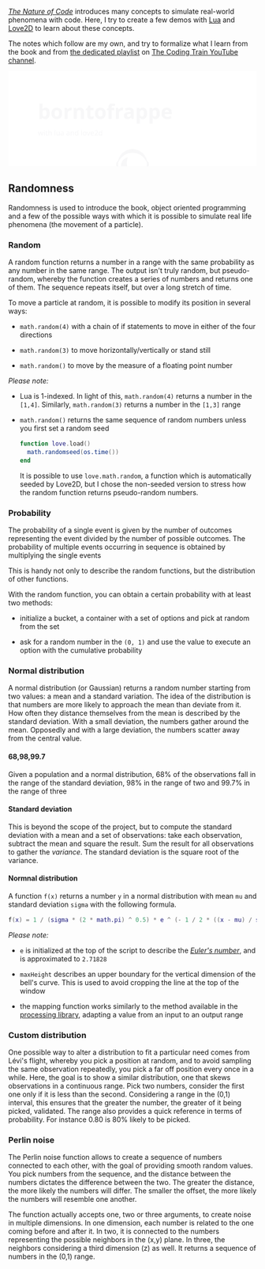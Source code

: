 [_The Nature of Code_](https://natureofcode.com/book/) introduces many concepts to simulate real-world phenomena with code. Here, I try to create a few demos with [Lua](https://www.lua.org/) and [Love2D](https://love2d.org/) to learn about these concepts.

The notes which follow are my own, and try to formalize what I learn from the book and from [the dedicated playlist](https://www.youtube.com/c/TheCodingTrain/playlists?view=50&sort=dd&shelf_id=9) on [The Coding Train YouTube channel](https://www.youtube.com/c/TheCodingTrain).

[![github.com/borntofrappe/the-nature-of-code](https://github.com/borntofrappe/the-nature-of-code/blob/master/banner.svg)](https://github.com/borntofrappe/the-nature-of-code)

## Randomness

Randomness is used to introduce the book, object oriented programming and a few of the possible ways with which it is possible to simulate real life phenomena (the movement of a particle).

### Random

A random function returns a number in a range with the same probability as any number in the same range.
The output isn't truly random, but pseudo-random, whereby the function creates a series of numbers and returns one of them. The sequence repeats itself, but over a long stretch of time.

To move a particle at random, it is possible to modify its position in several ways:

- `math.random(4)` with a chain of if statements to move in either of the four directions

- `math.random(3)` to move horizontally/vertically or stand still

- `math.random()` to move by the measure of a floating point number

_Please note:_

- Lua is 1-indexed. In light of this, `math.random(4)` returns a number in the `[1,4]`. Similarly, `math.random(3)` returns a number in the `[1,3]` range

- `math.random()` returns the same sequence of random numbers unless you first set a random seed

  ```lua
  function love.load()
    math.randomseed(os.time())
  end
  ```

  It is possible to use `love.math.random`, a function which is automatically seeded by Love2D, but I chose the non-seeded version to stress how the random function returns pseudo-random numbers.

### Probability

The probability of a single event is given by the number of outcomes representing the event divided by the number of possible outcomes. The probability of multiple events occurring in sequence is obtained by multiplying the single events

This is handy not only to describe the random functions, but the distribution of other functions.

With the random function, you can obtain a certain probability with at least two methods:

- initialize a bucket, a container with a set of options and pick at random from the set

- ask for a random number in the `(0, 1)` and use the value to execute an option with the cumulative probability

### Normal distribution

A normal distribution (or Gaussian) returns a random number starting from two values: a mean and a standard variation. The idea of the distribution is that numbers are more likely to approach the mean than deviate from it. How often they distance themselves from the mean is described by the standard deviation. With a small deviation, the numbers gather around the mean. Opposedly and with a large deviation, the numbers scatter away from the central value.

#### 68,98,99.7

Given a population and a normal distribution, 68% of the observations fall in the range of the standard deviation, 98% in the range of two and 99.7% in the range of three

#### Standard deviation

This is beyond the scope of the project, but to compute the standard deviation with a mean and a set of observations: take each observation, subtract the mean and square the result. Sum the result for all observations to gather the _variance_. The standard deviation is the square root of the variance.

#### Normnal distribution

A function `f(x)` returns a number `y` in a normal distribution with mean `mu` and standard deviation `sigma` with the following formula.

```lua
f(x) = 1 / (sigma * (2 * math.pi) ^ 0.5) * e ^ (- 1 / 2 * ((x - mu) / sigma) ^ 2)
```

_Please note:_

- `e` is initialized at the top of the script to describe the [_Euler's number_](<https://en.wikipedia.org/wiki/E_(mathematical_constant)>), and is approximated to `2.71828`

- `maxHeight` describes an upper boundary for the vertical dimension of the bell's curve. This is used to avoid cropping the line at the top of the window

- the mapping function works similarly to the method available in the [processing library](https://github.com/processing/p5.js/blob/main/src/math/calculation.js#L450), adapting a value from an input to an output range

### Custom distribution

One possible way to alter a distribution to fit a particular need comes from Lévi's flight, whereby you pick a position at random, and to avoid sampling the same observation repeatedly, you pick a far off position every once in a while.
Here, the goal is to show a similar distribution, one that skews observations in a continuous range.
Pick two numbers, consider the first one only if it is less than the second. Considering a range in the (0,1) interval, this ensures that the greater the number, the greater of it being picked, validated. The range also provides a quick reference in terms of probability. For instance 0.80 is 80% likely to be picked.

### Perlin noise

The Perlin noise function allows to create a sequence of numbers connected to each other, with the goal of providing smooth random values. You pick numbers from the sequence, and the distance between the numbers dictates the difference between the two. The greater the distance, the more likely the numbers will differ. The smaller the offset, the more likely the numbers will resemble one another.

The function actually accepts one, two or three arguments, to create noise in multiple dimensions. In one dimension, each number is related to the one coming before and after it. In two, it is connected to the numbers representing the possible neighbors in the (x,y) plane. In three, the neighbors considering a third dimension (z) as well. It returns a sequence of numbers in the (0,1) range.
